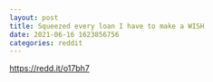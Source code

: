 ```yaml
--- 
layout: post 
title: Squeezed every loan I have to make a WISH 
date: 2021-06-16 1623856756 
categories: reddit 
--- 
```

https://redd.it/o17bh7